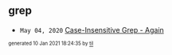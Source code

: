 ## grep


* <code>May 04, 2020</code> [Case-Insensitive Grep - Again](2020-05-04T11-44-37-case-insensitive-grep---again.md)

<sup><sub>generated 10 Jan 2021 18:24:35 by <a href='https://github.com/senorprogrammer/til'>til</a></sub></sup>
